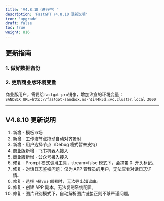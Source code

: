 ```yaml
---
title: 'V4.8.10（进行中）'
description: 'FastGPT V4.8.10 更新说明'
icon: 'upgrade'
draft: false
toc: true
weight: 816
---
```


## 更新指南

### 1. 做好数据备份

### 2. 更新商业版环境变量

商业版用户，需要给`fastgpt-pro`镜像，增加沙盒的环境变量：`SANDBOX_URL=http://fastgpt-sandbox.ns-hti44k5d.svc.cluster.local:3000`

-------

## V4.8.10 更新说明

1. 新增 - 模板市场
2. 新增 - 工作流节点拖动自动对齐吸附
3. 新增 - 用户选择节点（Debug 模式暂未支持）
4. 商业版新增 - 飞书机器人接入
5. 商业版新增 - 公众号接入接入
6. 修复 - Prompt 模式调用工具，stream=false 模式下，会携带 0: 开头标记。
7. 修复 - 对话日志鉴权问题：仅为 APP 管理员的用户，无法查看对话日志详情。
8. 修复 - 选择 Milvus 部署时，无法导出知识库。 
9. 修复 - 创建 APP 副本，无法复制系统配置。
10. 修复 - 图片识别模式下，自动解析图片链接正则不够严谨问题。
